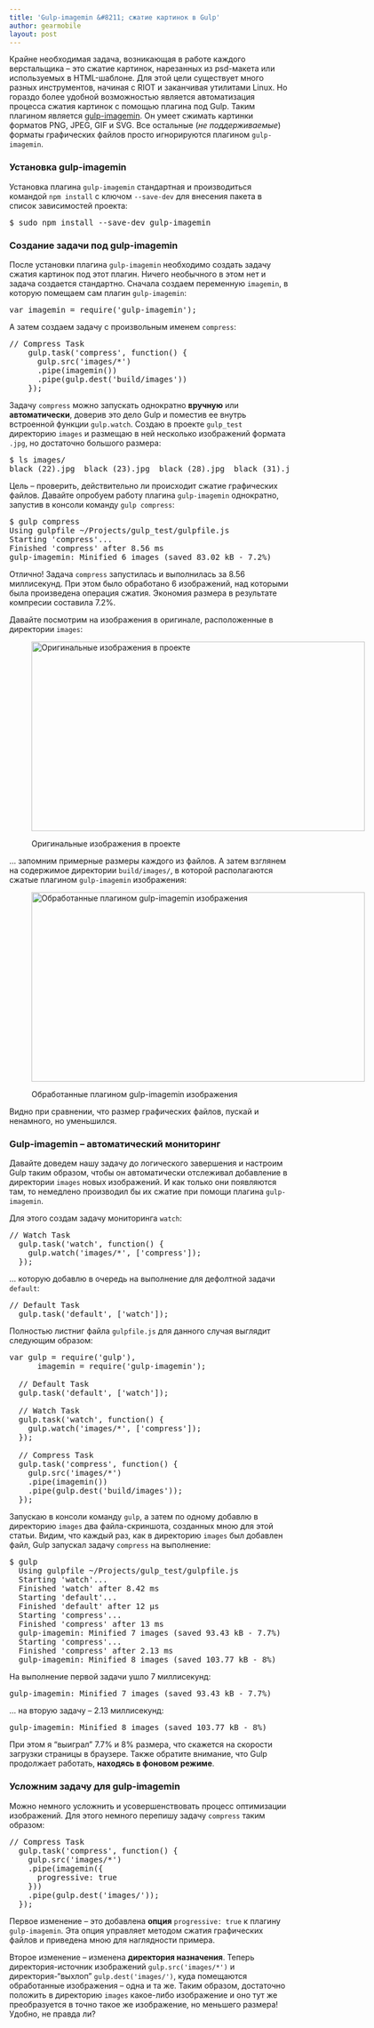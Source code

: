 ```yaml
---
title: 'Gulp-imagemin &#8211; сжатие картинок в Gulp'
author: gearmobile
layout: post
---
```

Крайне необходимая задача, возникающая в работе каждого верстальщика &#8211; это сжатие картинок, нарезанных из psd-макета или используемых в HTML-шаблоне. Для этой цели существует много разных инструментов, начиная с RIOT и заканчивая утилитами Linux. Но гораздо более удобной возможностью является автоматизация процесса сжатия картинок с помощью плагина под Gulp. Таким плагином является [gulp-imagemin][1]. Он умеет сжимать картинки форматов PNG, JPEG, GIF и SVG. Все остальные (*не поддерживаемые*) форматы графических файлов просто игнорируются плагином `gulp-imagemin`.

### Установка gulp-imagemin

Установка плагина `gulp-imagemin` стандартная и производиться командой `npm install` с ключом `--save-dev` для внесения пакета в список зависимостей проекта:

<pre>$ sudo npm install --save-dev gulp-imagemin</pre>

### Создание задачи под gulp-imagemin

После установки плагина `gulp-imagemin` необходимо создать задачу сжатия картинок под этот плагин. Ничего необычного в этом нет и задача создается стандартно. Сначала создаем переменную `imagemin`, в которую помещаем сам плагин `gulp-imagemin`:

<pre>var imagemin = require('gulp-imagemin');
</pre>

А затем создаем задачу с произвольным именем `compress`:

<pre>// Compress Task
    gulp.task('compress', function() {
      gulp.src('images/*')
      .pipe(imagemin())
      .pipe(gulp.dest('build/images'))
    });
</pre>

Задачу `compress` можно запускать однократно **вручную** или **автоматически**, доверив это дело Gulp и поместив ее внутрь встроенной функции `gulp.watch`. Создаю в проекте `gulp_test` директорию `images` и размещаю в ней несколько изображений формата `.jpg`, но достаточно большого размера:

<pre>$ ls images/
black (22).jpg  black (23).jpg  black (28).jpg  black (31).jpg  black (36).jpg  black (41).jpg
</pre>

Цель &#8211; проверить, действительно ли происходит сжатие графических файлов. Давайте опробуем работу плагина `gulp-imagemin` однократно, запустив в консоли команду `gulp compress`:

<pre>$ gulp compress
Using gulpfile ~/Projects/gulp_test/gulpfile.js
Starting 'compress'...
Finished 'compress' after 8.56 ms
gulp-imagemin: Minified 6 images (saved 83.02 kB - 7.2%)
</pre>

Отлично! Задача `compress` запустилась и выполнилась за 8.56 миллисекунд. При этом было обработано 6 изображений, над которыми была произведена операция сжатия. Экономия размера в результате компресии составила 7.2%.

Давайте посмотрим на изображения в оригинале, расположенные в директории `images`:<figure id="attachment_1662" style="width: 600px;" class="wp-caption aligncenter">

[<img class="size-medium wp-image-1662" src="http://localhost:7788/third/wp-content/uploads/2014/08/gulp_origin_images-600x341.png" alt="Оригинальные изображения в проекте" width="600" height="341" />][2]<figcaption class="wp-caption-text">Оригинальные изображения в проекте</figcaption></figure> 

&#8230; запомним примерные размеры каждого из файлов. А затем взглянем на содержимое директории `build/images/`, в которой располагаются сжатые плагином `gulp-imagemin` изображения:<figure id="attachment_1663" style="width: 600px;" class="wp-caption aligncenter">

[<img class="size-medium wp-image-1663" src="http://localhost:7788/third/wp-content/uploads/2014/08/gulp-imagemin_pictures-600x341.png" alt="Обработанные плагином gulp-imagemin изображения" width="600" height="341" />][3]<figcaption class="wp-caption-text">Обработанные плагином gulp-imagemin изображения</figcaption></figure> 

Видно при сравнении, что размер графических файлов, пускай и ненамного, но уменьшился.

### Gulp-imagemin &#8211; автоматический мониторинг

Давайте доведем нашу задачу до логического завершения и настроим Gulp таким образом, чтобы он автоматически отслеживал добавление в директории `images` новых изображений. И как только они появляются там, то немедлено производил бы их сжатие при помощи плагина `gulp-imagemin`.

Для этого создам задачу мониторинга `watch`:

<pre>// Watch Task
  gulp.task('watch', function() {
    gulp.watch('images/*', ['compress']);
  });
</pre>

&#8230; которую добавлю в очередь на выполнение для дефолтной задачи `default`:

<pre>// Default Task
  gulp.task('default', ['watch']);
</pre>

Полностью листниг файла `gulpfile.js` для данного случая выглядит следующим образом:

<pre>var gulp = require('gulp'),
      imagemin = require('gulp-imagemin');

  // Default Task
  gulp.task('default', ['watch']);

  // Watch Task
  gulp.task('watch', function() {
    gulp.watch('images/*', ['compress']);
  });

  // Compress Task
  gulp.task('compress', function() {
    gulp.src('images/*')
    .pipe(imagemin())
    .pipe(gulp.dest('build/images'));
  });
</pre>

Запускаю в консоли команду `gulp`, а затем по одному добавлю в директорию `images` два файла-скриншота, созданных мною для этой статьи. Видим, что каждый раз, как в директорию `images` был добавлен файл, Gulp запускал задачу `compress` на выполнение:

<pre>$ gulp
  Using gulpfile ~/Projects/gulp_test/gulpfile.js
  Starting 'watch'...
  Finished 'watch' after 8.42 ms
  Starting 'default'...
  Finished 'default' after 12 μs
  Starting 'compress'...
  Finished 'compress' after 13 ms
  gulp-imagemin: Minified 7 images (saved 93.43 kB - 7.7%)
  Starting 'compress'...
  Finished 'compress' after 2.13 ms
  gulp-imagemin: Minified 8 images (saved 103.77 kB - 8%)
</pre>

На выполнение первой задачи ушло 7 миллисекунд:

<pre>gulp-imagemin: Minified 7 images (saved 93.43 kB - 7.7%)</pre>

&#8230; на вторую задачу &#8211; 2.13 миллисекунд:

<pre>gulp-imagemin: Minified 8 images (saved 103.77 kB - 8%)</pre>

При этом я &#8220;выиграл&#8221; 7.7% и 8% размера, что скажется на скорости загрузки страницы в браузере. Также обратите внимание, что Gulp продолжает работать, **находясь в фоновом режиме**.

### Усложним задачу для gulp-imagemin

Можно немного усложнить и усовершенствовать процесс оптимизации изображений. Для этого немного перепишу задачу `compress` таким образом:

<pre>// Compress Task
  gulp.task('compress', function() {
    gulp.src('images/*')
    .pipe(imagemin({
      progressive: true
    }))
    .pipe(gulp.dest('images/'));
  });
</pre>

Первое изменение &#8211; это добавлена **опция** `progressive: true` к плагину `gulp-imagemin`. Эта опция управляет методом сжатия графических файлов и приведена мною для наглядности примера.

Второе изменение &#8211; изменена **директория назначения**. Теперь директория-источник изображений `gulp.src('images/*')` и директория-&#8220;выхлоп&#8221; `gulp.dest('images/')`, куда помещаются обработанные изображения &#8211; одна и та же. Таким образом, достаточно положить в директорию `images` какое-либо изображение и оно тут же преобразуется в точно такое же изображение, но меньшего размера! Удобно, не правда ли?

 [1]: https://www.npmjs.org/package/gulp-imagemin "gulp-imagemin"
 [2]: http://localhost:7788/third/wp-content/uploads/2014/08/gulp_origin_images.png
 [3]: http://localhost:7788/third/wp-content/uploads/2014/08/gulp-imagemin_pictures.png